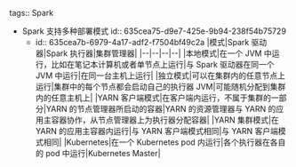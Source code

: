 tags:: Spark

- Spark 支持多种部署模式
  id:: 635cea75-d9e7-425e-9b94-238f54b75729
	- id:: 635cea7b-6979-4a17-adf2-f7504bf49c2a
	  |模式|Spark 驱动器|Spark 执行器|集群管理器|
	  |--|--|--|--|
	  |本地模式|在一个 JVM 中运行，比如在笔记本计算机或者单节点上运行|与 Spark 驱动器在同一个 JVM 中运行|在同一台主机上运行|
	  |独立模式|可以在集群内的任意节点上运行|集群中的每个节点都会启动自己的执行器 JVM|可能随机分配到集群内的任意主机上|
	  |YARN 客户端模式|在客户端内运行，不属于集群的一部分|YARN 的节点管理器所启动的容器|YARN 的资源管理器与 YARN 的应用主容器协作，从节点管理器上为执行器分配容器|
	  |YARN 集群模式|在 YARN 的应用主容器内运行|与 YARN 客户端模式相同|与 YARN 客户端模式相同|
	  |Kubernetes|在一个 Kubernetes pod 内运行|各个执行器在各自的 pod 中运行|Kubernetes Master|